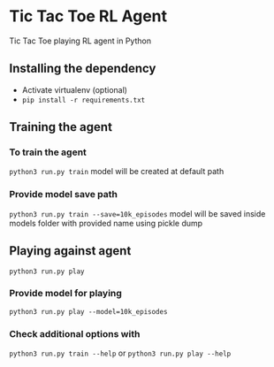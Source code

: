 # Tic Tac Toe RL Agent
Tic Tac Toe playing RL agent in Python

## Installing the dependency
- Activate virtualenv (optional)
- `pip install -r requirements.txt`

## Training the agent

### To train the agent
`python3 run.py train`
model will be created at default path

### Provide model save path
`python3 run.py train --save=10k_episodes`
model will be saved inside models folder with provided name using pickle dump

## Playing against agent
`python3 run.py play`

### Provide model for playing
`python3 run.py play --model=10k_episodes`

### Check additional options with
`python3 run.py train --help` or
`python3 run.py play --help`

